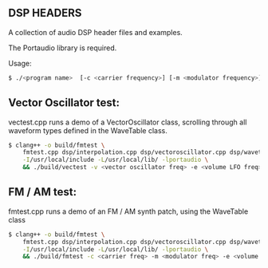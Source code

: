 ## DSP HEADERS

A collection of audio DSP header files and examples.

The Portaudio library is required.

Usage:
```bash
$ ./<program name>  [-c <carrier frequency>] [-m <modulator frequency>]
```

## Vector Oscillator test:
vectest.cpp runs a demo of a VectorOscillator class, scrolling through all waveform types defined in the
WaveTable class. 
```bash
$ clang++ -o build/fmtest \
    fmtest.cpp dsp/interpolation.cpp dsp/vectoroscillator.cpp dsp/wavetable.cpp \
    -I/usr/local/include -L/usr/local/lib/ -lportaudio \
    && ./build/vectest -v <vector oscillator freq> -e <volume LFO freq>


```

## FM / AM test:
fmtest.cpp runs a demo of an FM / AM synth patch, using the WaveTable class
```bash
$ clang++ -o build/fmtest \
    fmtest.cpp dsp/interpolation.cpp dsp/vectoroscillator.cpp dsp/wavetable.cpp \
    -I/usr/local/include -L/usr/local/lib/ -lportaudio \
    && ./build/fmtest -c <carrier freq> -m <modulator freq> -e <volume LFO freq>

```
